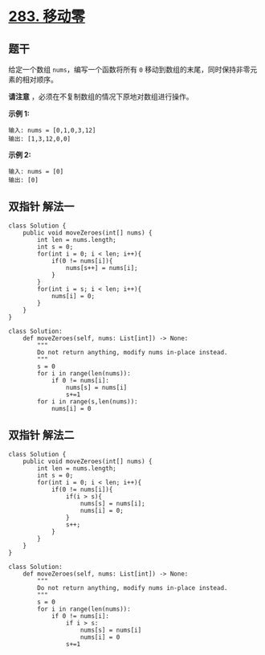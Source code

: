 # [283. 移动零](https://leetcode.cn/problems/move-zeroes/)

## 题干

给定一个数组 `nums`，编写一个函数将所有 `0` 移动到数组的末尾，同时保持非零元素的相对顺序。

**请注意** ，必须在不复制数组的情况下原地对数组进行操作。

 

**示例 1:**

```
输入: nums = [0,1,0,3,12]
输出: [1,3,12,0,0]
```

**示例 2:**

```
输入: nums = [0]
输出: [0]
```

## 双指针 解法一

```
class Solution {
    public void moveZeroes(int[] nums) {
        int len = nums.length;
        int s = 0;
        for(int i = 0; i < len; i++){
            if(0 != nums[i]){
                nums[s++] = nums[i];
            }
        }
        for(int i = s; i < len; i++){
            nums[i] = 0;
        }
    }
}
```

```
class Solution:
    def moveZeroes(self, nums: List[int]) -> None:
        """
        Do not return anything, modify nums in-place instead.
        """
        s = 0
        for i in range(len(nums)):
            if 0 != nums[i]:
                nums[s] = nums[i]
                s+=1
        for i in range(s,len(nums)):
            nums[i] = 0
```

## 双指针 解法二

```
class Solution {
    public void moveZeroes(int[] nums) {
        int len = nums.length;
        int s = 0;
        for(int i = 0; i < len; i++){
            if(0 != nums[i]){
                if(i > s){
                    nums[s] = nums[i];
                    nums[i] = 0;
                }  
                s++;
            } 
        }
    }
}
```

```
class Solution:
    def moveZeroes(self, nums: List[int]) -> None:
        """
        Do not return anything, modify nums in-place instead.
        """
        s = 0
        for i in range(len(nums)):
            if 0 != nums[i]:
                if i > s:
                    nums[s] = nums[i]
                    nums[i] = 0
                s+=1
```

